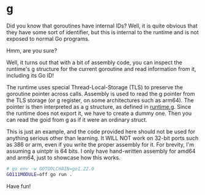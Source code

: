 # g

Did you know that goroutines have internal IDs? Well, it is quite obvious that they have some sort of identifier, but this is internal to the runtime and is not exposed to normal Go programs.

Hmm, are you sure?

Well, it turns out that with a bit of assembly code, you can inspect the runtime's g structure for the current goroutine and read information from it, including its Go ID!

The runtime uses special Thread-Local-Storage (TLS) to preserve the goroutine pointer across calls. Assembly is used to read the g pointer from the TLS storage (or g register, on some architectures such as arm64). The pointer is then interpreted as a g structure, as defined in [runtime.g](https://github.com/golang/go/blob/b158ca9ae35fd98e383411633469819fdbc65eca/src/runtime/runtime2.go#L422). Since the runtime does not export it, we have to create a dummy one. Then you can read the goid from g as if it were an ordinary struct.

This is just an example, and the code provided here should not be used for anything serious other than learning. It WILL NOT work on 32-bit ports such as 386 or arm, even if you write the proper assembly for it. For brevity, I'm assuming a uintptr is 64 bits. I only have hand-written assembly for amd64 and arm64, just to showcase how this works.

```bash
# go env -w GOTOOLCHAIN=go1.22.0
GO111MODULE=off go run .
```

Have fun!


